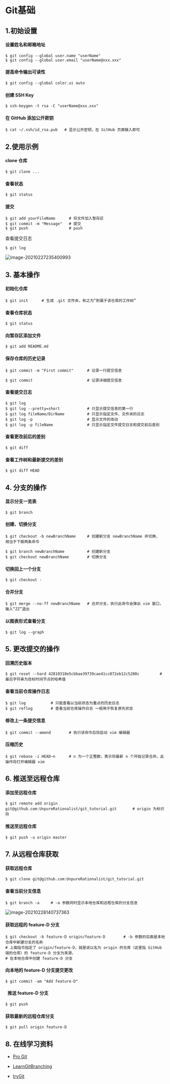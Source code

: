 # Git基础

## 1.初始设置

#### 设置姓名和邮箱地址

```shell
$ git config --global user.name "userName"
$ git config --global user.email "userName@xxx.xxx"
```

#### 提高命令输出可读性

```shell
$ git config --global color.ui auto
```

#### 创建 SSH Key

```shell
$ ssh-keygen -t rsa -C "userName@xxx.xxx"
```

#### 在 GitHub 添加公开密钥

```shell
$ cat ~/.ssh/id_rsa.pub   # 显示公开密钥，在 GitHub 页面输入即可
```

## 2.使用示例

#### clone 仓库

```shell
$ git clone ...
```

#### 查看状态

```shell
$ git status
```

#### 提交

```shell
$ git add yourFileName		# 将文件加入暂存区
$ git commit -m "Message"	# 提交
$ git push					# push
```

查看提交日志

```shell
$ git log
```

![image-20210227235400993](C:\Users\admin\AppData\Roaming\Typora\typora-user-images\image-20210227235400993.png)

## 3. 基本操作

#### 初始化仓库

```shell
$ git init		# 生成 .git 文件夹，称之为“附属于该仓库的工作树”
```

#### 查看仓库状态

```shell
$ git status
```

#### 向暂存区添加文件

```shell
$ git add README.md
```

#### 保存仓库的历史记录

```shell
$ git commit -m "First commit"		# 记录一行提交信息
```

  

```shell
$ git commit 						# 记录详细提交信息
```

#### 查看提交日志

```shell
$ git log
$ git log --pretty=short			# 只显示提交信息的第一行
$ git log fileName/DirName			# 只显示指定文件、文件夹的日志
$ git log -p						# 显示文件的改动
$ git log -p fileName				# 只显示指定文件提交日志和提交前后差别
```

#### 查看更改前后的差别

```shell
$ git diff
```

#### 查看工作树和最新提交的差别

```shell
$ git diff HEAD
```

## 4. 分支的操作

#### 显示分支一览表

```shell
$ git branch
```

#### 创建、切换分支

```shell
$ git checkout -b newBranchName		# 创建新分支 newBranchName 并切换， 相当于下面两条命令

$ git branch newBranchName			# 创建新分支
$ git checkout newBranchName		# 切换分支
```

#### 切换回上一个分支

```shell
$ git checkout -
```

#### 合并分支

```shell
$ git merge --no-ff newBranchName	# 合并分支，执行此命令会弹出 vim 窗口，输入“ZZ”退出
```

#### 以图表形式查看分支

```shell
$ git log --graph
```

## 5. 更改提交的操作

#### 回溯历史版本

```shell
$ git reset --hard 42810318e5cbbae39739cae41cc872eb12c5280c			# 最后字符串为目标时间节点的哈希值
```

#### 查看当前仓库操作日志

```shell
$ git log			# 只能查看以当前状态为重点的历史日志
$ git reflog		# 查看当前仓库操作日志 一般用于恢复原先状态
```

#### 修改上一条提交信息

```shell
$ git commit --amend		# 执行该命令后将启动 vim 编辑器
```

#### 压缩历史

```shell
$ git rebase -i HEAD~n		# n 为一个正整数，表示将最新 n 个开始记录合并。此操作将打开编辑器 vim
```

## 6. 推送至远程仓库

#### 添加至远程仓库

```shell
$ git remote add origin git@github.com:UnpureRationalist/git_tutorial.git		# origin 为标识符
```

#### 推送至远程仓库

```shell
$ git push -u origin master
```

## 7. 从远程仓库获取

#### 获取远程仓库

```shell
$ git clone git@github.com:UnpureRationalist/git_tutorial.git
```

#### 查看当前分支信息

```shell
$ git branch -a		# -a 参数同时显示本地仓库和远程仓库的分支信息
```

![image-20210228140737363](C:\Users\admin\AppData\Roaming\Typora\typora-user-images\image-20210228140737363.png)

#### 获取远程的 feature-D 分支

```shell
$ git checkout -b feature-D origin/feature-D		# -b 参数的后面是本地仓库中新建分支的名称
# 上面指令指定了 origin/feature-D，就是说以名为 origin 的仓库（这里指 GitHub 端的仓库）的 feature-D 分支为来源，
# 在本地仓库中创建 feature-D 分支
```

#### 向本地的 feature-D 分支提交更改

```shell
$ git commit -am "Add feature-D"
```

####  推送 feature-D 分支

```shell
$ git push
```

#### 获取最新的远程仓库分支

```shell
$ git pull origin feature-D
```

## 8. 在线学习资料

- [Pro Git](http://git-scm.com/book/zh/v2)

- [LearnGitBranching](http://pcottle.github.io/learnGitBranching/)

- [tryGit](http://try.github.io/)

  

